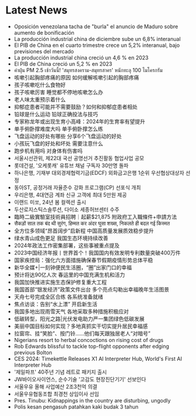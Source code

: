 # Latest News
-  Oposición venezolana tacha de "burla" el anuncio de Maduro sobre aumento de bonificación
-  La producción industrial china de diciembre sube un 6,8% interanual
-  El PIB de China en el cuarto trimestre crece un 5,2% interanual, bajo previsiones del mercado
-  La producción industrial china creció un 4,6 % en 2023
-  El PIB de China creció un 5,2 % en 2023
-  ค่าฝุ่น PM 2.5 เช้าวันนี้! 'สมุทรสงคราม-สมุทรสาคร' หนักทะลุ 100 ไมโครกรัม
-  咳嗽引起胸部疼痛的原因 如何缓解咳嗽引起的胸部疼痛
-  孩子咳嗽吃什么食物好
-  孩子咳嗽厉害 睡觉都不停地咳嗽怎么办
-  老人味太重预示着什么
-  抑郁症患者可能并不需要鼓励？如何和抑郁症患者相处
-  铅球是什么运动 铅球正确投法与技巧
-  专家称龙年或出现生育小高峰：2024年的生育率有望提升
-  单手俯卧撑难度大吗 单手俯卧撑怎么练
-  飞盘运动的好处有哪些 分享6个飞盘运动的好处
-  小孩玩飞盘的好处和坏处 需要注意什么
-  跑步机有用吗 对身体有伤害吗
-  서울시선관위, 제22대 국선 공명선거 추진활동 협업사업 공모
-  롯데건설, '오케롯캐' 유튜브 채널 구독자 30만명 돌파
-  하나은행, 기재부 대외경제협력기금(EDCF) 외화금고은행 1순위 우선협상대상자 선정
-  동아ST, 공정거래 자율준수 강화 프로그램(CP) 선포식 개최
-  우리은행, 4대연금 계좌 신규 고객에 최대 5만원 제공
-  이랜드 미쏘, 24년 봄 컬렉션 출시
-  두산로지스틱스솔루션, 다이소 세종허브센터 수주
-  臨時二級實驗室技術員招聘｜起薪$21,875 附政府工入職條件+申請方法
-  सैकड़ों साल तक बंद थी सुरंग, हिम्मत कर अंदर घुसा शख्स, निकलते ही बदल गई किस्मत
-  全方位多领域“昂首阔步”启新程 中国高质量发展质效稳步提升
-  绿水青山成色更足 我国生态环境持续改善
-  2024年政法工作密集部署，这些事被重点提及
-  2023中国经济年报丨世界首个！我国国内有效发明专利数量突破400万件
-  国家疾控局：强化六方面措施确保春节假期疫情形势总体平稳
-  新华全媒+|一刻钟便民生活圈，“圈”出家门口的幸福
-  预计将达90亿人次 春运里的中国充满生机和活力
-  我国加快推进实施生态保护修复重大工程
-  我国首部“银发经济”政策文件出台 多个亮点勾勒出幸福晚年生活图景
-  天舟七号完成全区合练 各系统准备就绪
-  焦点访谈：告别“水上漂” 开启新生活
-  我国多地出现雨雪天气 各地采取多种措施积极应对
-  低碳转型，阳光之路|光伏发电助力严一集团绿色低碳发展
-  美丽中国目标如何实现？多地真抓实干切实提升居民幸福感
-  拉窗帘、挂“笑脸”、按门铃……他们每天跟独居老人“对暗号”
-  Nigerians resort to herbal concoctions on rising cost of drugs
-  Rob Edwards blissful to tackle top-flight opponents after edging previous Bolton
-  CES 2024: Timekettle Releases X1 AI Interpreter Hub, World's First AI Interpreter Hub
-  '제일파프' 40주년 기념 레트로 패키지 출시
-  JW바이오사이언스, 순수기술 '고감도 현장진단기기' 선보인다
-  서울우유 올해 사업예산 2조3천억 의결
-  서울우유협동조합 최경천 상임이사 선임
-  Pres. Tinubu: Kidnappings in the country are disturbing, ungodly
-  Polis kesan pengasuh patahkan kaki budak 3 tahun
